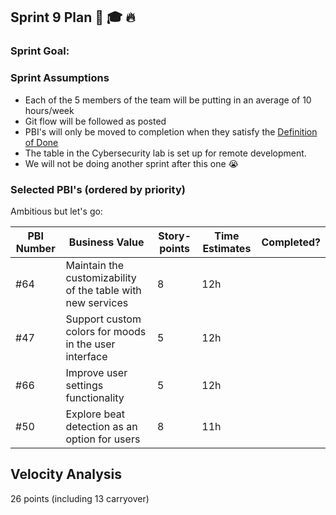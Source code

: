 ## Sprint 9 Plan :tada: :mortar_board: :fire: 

### Sprint Goal:



### Sprint Assumptions

* Each of the 5 members of the team will be putting in an average of 10 hours/week
* Git flow will be followed as posted
* PBI's will only be moved to completion when they satisfy the [Definition of Done](/msoe.edu/sdl/sd21/sisyphus/msoe-sisbot/-/wikis/Process/Definition%20of%20Done)
* The table in the Cybersecurity lab is set up for remote development.
* We will not be doing another sprint after this one :sob: 

### Selected PBI's (ordered by priority)

Ambitious but let's go:

| PBI Number | Business Value | Story-points | Time Estimates | Completed? |
| ---------- | -------------- | ------------ | -------------- |------------|
| #64 | Maintain the customizability of the table with new services | 8 | 12h | |
| #47 | Support custom colors for moods in the user interface | 5 | 12h | |
| #66 | Improve user settings functionality | 5 | 12h |  |
| #50 | Explore beat detection as an option for users | 8 | 11h | |

## Velocity Analysis
26 points (including 13 carryover)